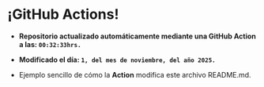 # ¡GitHub Actions!
* **Repositorio actualizado automáticamente mediante una GitHub Action a las: `00:32:33hrs.`**
* **Modificado el día: `1, del mes de noviembre, del año 2025.`**

* Ejemplo sencillo de cómo la **Action** modifica este archivo README.md.
